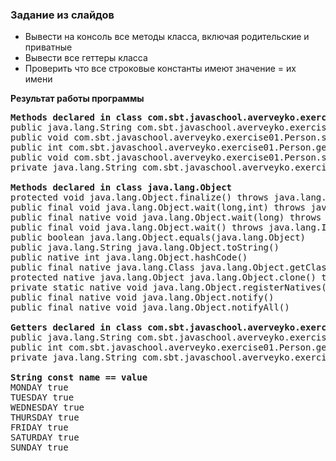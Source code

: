 ### Задание из слайдов

* Вывести на консоль все методы класса, включая родительские и приватные
* Вывести все геттеры класса
* Проверить что все строковые константы имеют значение = их имени 

**Результат работы программы**

<pre>
<b>Methods declared in class com.sbt.javaschool.averveyko.exercise01.Person</b>
public java.lang.String com.sbt.javaschool.averveyko.exercise01.Person.getName()
public void com.sbt.javaschool.averveyko.exercise01.Person.setName(java.lang.String)
public int com.sbt.javaschool.averveyko.exercise01.Person.getAge()
public void com.sbt.javaschool.averveyko.exercise01.Person.setAge(int)
private java.lang.String com.sbt.javaschool.averveyko.exercise01.Person.getPass()

<b>Methods declared in class java.lang.Object</b>
protected void java.lang.Object.finalize() throws java.lang.Throwable
public final void java.lang.Object.wait(long,int) throws java.lang.InterruptedException
public final native void java.lang.Object.wait(long) throws java.lang.InterruptedException
public final void java.lang.Object.wait() throws java.lang.InterruptedException
public boolean java.lang.Object.equals(java.lang.Object)
public java.lang.String java.lang.Object.toString()
public native int java.lang.Object.hashCode()
public final native java.lang.Class java.lang.Object.getClass()
protected native java.lang.Object java.lang.Object.clone() throws java.lang.CloneNotSupportedException
private static native void java.lang.Object.registerNatives()
public final native void java.lang.Object.notify()
public final native void java.lang.Object.notifyAll()

<b>Getters declared in class com.sbt.javaschool.averveyko.exercise01.Person</b>
public java.lang.String com.sbt.javaschool.averveyko.exercise01.Person.getName()
public int com.sbt.javaschool.averveyko.exercise01.Person.getAge()
private java.lang.String com.sbt.javaschool.averveyko.exercise01.Person.getPass()

<b>String const name == value</b>
MONDAY true
TUESDAY true
WEDNESDAY true
THURSDAY true
FRIDAY true
SATURDAY true
SUNDAY true
</pre>